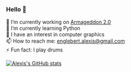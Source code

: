 ### Hello 👋

<!--
**Alexisloic21/Alexisloic21** is a ✨ _special_ ✨ repository because its `README.md` (this file) appears on your GitHub profile.

Here are some ideas to get you started

- 🔭 I’m currently working on ...
- 🌱 I’m currently learning ...
- 👯 I’m looking to collaborate on ...
- 🤔 I’m looking for help with ...
- 💬 Ask me about ...
- 📫 How to reach me: ...
- 😄 Pronouns: ...
- ⚡ Fun fact: ...
-->
🔭 I’m currently working on [Armageddon 2.0](https://github.com/Alexisloic21/Armageddon-2.0) <br/>
🌱 I’m currently learning Python <br/>
🤔 I have an interest in computer graphics <br/>
📫 How to reach me: englebert.alexis@gmail.com <br/>
⚡ Fun fact: I play drums <br/>


[![Alexis's GitHub stats](https://github-readme-stats.vercel.app/api?username=Alexisloic21)](https://github.com/anuraghazra/github-readme-stats)
